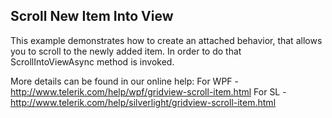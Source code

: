 ## Scroll New Item Into View
This example demonstrates how to create an attached behavior, that allows you to scroll to the newly added item. 
In order to do that ScrollIntoViewAsync method is invoked.

More details can be found in our online help:
For WPF - http://www.telerik.com/help/wpf/gridview-scroll-item.html
For SL - http://www.telerik.com/help/silverlight/gridview-scroll-item.html

[//]: <KeyWords: asynchronous, attached, behavior, new, add, item>